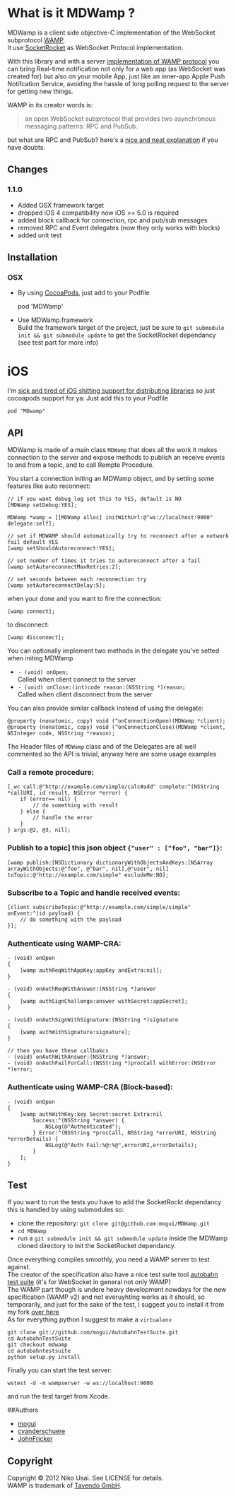 # What is it MDWamp ?

MDWamp is a client side objective-C implementation of the WebSocket subprotocol [WAMP][wamp_link].  
It use [SocketRocket][socket_rocket] as WebSocket Protocol implementation.

With this library and with a server [implementation of WAMP protocol][wamp_impl] you can bring Real-time notification not only for a web app (as WebSocket was created for) but also on your mobile App, just like an inner-app Apple Push Notifcation Service, avoiding the hassle of long polling request to the server for getting new things.

WAMP in its creator words is:

> an open WebSocket subprotocol that provides two asynchronous messaging patterns: RPC and PubSub.

but what are RPC and PubSub? here's a [nice and neat explanation][faq] if you have doubts.


## Changes

### 1.1.0

- Added OSX framework target
- dropped iOS 4 compatibility now iOS >= 5.0 is required
- added block callback for connection, rpc and pub/sub messages
- removed RPC and Event delegates (now they only works with blocks)
- added unit test

## Installation

### OSX
- By using [CocoaPods][cocoapods], just add to your Podfile

	pod 'MDWamp'

- Use MDWamp.framework  
Build the framework target of the project, just be sure to `git submodule init && git submodule update` to get the SocketRocket dependancy (see test part for more info)


# iOS
I'm [sick and tired of iOS shitting support for distributing libraries][staticlibpost] so just cocoapods support for ya:
Just add this to your Podfile

	pod "MDwamp" 



## API

MDWamp is made of a main class `MDWamp` that does all the work it makes connection to the server and expose methods to publish an receive events to and from a topic, and to call Rempte Procedure.

You start a connection initing an MDWamp object, and by setting some features like auto reconnect:
	
	// if you want debug log set this to YES, default is NO
	[MDWamp setDebug:YES];
	
	MDWamp *wamp = [[MDWamp alloc] initWithUrl:@"ws://localhost:9000" delegate:self];

	// set if MDWAMP should automatically try to reconnect after a network fail default YES
	[wamp setShouldAutoreconnect:YES];
	
	// set number of times it tries to autoreconnect after a fail
	[wamp setAutoreconnectMaxRetries:2];
	
	// set seconds between each reconnection try
	[wamp setAutoreconnectDelay:5];


when your done and you want to fire the connection:

	[wamp connect];

to disconnect:

	[wamp disconnect];

You can optionally implement two methods in the delegate you've setted when initing MDWamp

- `- (void) onOpen;`   
Called when client connect to the server
- `- (void) onClose:(int)code reason:(NSString *)reason;`    
Called when client disconnect from the server

You can also provide similar callback instead of using the delegate:

	@property (nonatomic, copy) void (^onConnectionOpen)(MDWamp *client);
	@property (nonatomic, copy) void (^onConnectionClose)(MDWamp *client, NSInteger code, NSString *reason);

The Header files of `MDWamp` class and of the Delegates are all well commented so the API is trivial, anyway here are some usage examples

### Call a remote procedure:

	[_wc call:@"http://example.com/simple/calc#add" complete:^(NSString *callURI, id result, NSError *error) {
	    if (error== nil) {
	        // do something with result
	    } else {
	        // handle the error
	    }
	} args:@2, @3, nil];

### Publish to a topic] this json object `{"user" : ["foo", "bar"]}`:

	[wamp publish:[NSDictionary dictionaryWithObjectsAndKeys:[NSArray arrayWithObjects:@"foo", @"bar", nil],@"user", nil] toTopic:@"http://example.com/simple" excludeMe:NO];

### Subscribe to a Topic and handle received events:

	[client subscribeTopic:@"http://example.com/simple/simple" onEvent:^(id payload) {
        // do something with the payload
    }];

### Authenticate using WAMP-CRA:

	- (void) onOpen
	{
	    [wamp authReqWithAppKey:appKey andExtra:nil];
	}

	- (void) onAuthReqWithAnswer:(NSString *)answer
	{	    
	    [wamp authSignChallenge:answer withSecret:appSecret];
	}

	- (void) onAuthSignWithSignature:(NSString *)signature
	{
	    [wamp authWithSignature:signature];
	}

	// then you have these callbakcs
	- (void) onAuthWithAnswer:(NSString *)answer;
	- (void) onAuthFailForCall:(NSString *)procCall withError:(NSError *)error;

### Authenticate using WAMP-CRA (Block-based):

	- (void) onOpen
	{
		[wamp authWithKey:key Secret:secret Extra:nil 
			Success:^(NSString *answer) {
				NSLog(@"Authenticated");
    		} Error:^(NSString *procCall, NSString *errorURI, NSString *errorDetails) {
        		NSLog(@"Auth Fail:%@:%@",errorURI,errorDetails);
    		}
	   	];
	}


## Test
If you want to run the tests you have to add the SocketRockt dependancy this is handled by using submodules so:

- clone the repository: `git clone git@github.com:mogui/MDWamp.git`
- `cd MDWamp`
- run a `git submodule init && git submodule update` inside the MDWamp cloned directory to init the SocketRocket dependancy. 

Once everything compiles smoothly, you need a WAMP server to test against.  
The creator of the specification also have a nice test suite tool [autobahn test suite](http://autobahn.ws/testsuite/installation/) (it's for WebSocket in general not only WAMP)   
The WAMP part though is undere heavy development nowdays for the new specification (WAMP v2) and not everuyhting works as it should, so temporarily, and just for the sake of the test, I suggest you to install it from my fork [over here](https://github.com/mogui/AutobahnTestSuite)  
As for everything python I suggest to make a `virtualenv`

	git clone git://github.com/mogui/AutobahnTestSuite.git
	cd AutobahnTestSuite
	git checkout mdwamp
	cd autobahntestsuite
	python setup.py install

Finally you can start the test server:

	wstest -d -m wampserver -w ws://localhost:9000

and run the test target from Xcode.

##Authors
- [mogui](https://github.com/mogui/)
- [cvanderschuere](https://github.com/cvanderschuere)
- [JohnFricker](https://github.com/JohnFricker)

## Copyright
Copyright © 2012 Niko Usai. See LICENSE for details.   
WAMP is trademark of [Tavendo GmbH][tavendo].

[wamp_link]: http://wamp.ws/
[wamp_impl]: http://wamp.ws/implementations
[cocoapods]: http://cocoapods.org/
[luke]: https://github.com/lukeredpath
[ios_fake_framework_link]: https://github.com/kstenerud/iOS-Universal-Framework
[lib_pusher]: https://github.com/lukeredpath/libPusher
[socket_rocket]: https://github.com/square/SocketRocket
[downpage]: http://github.com/mogui/MDWamp/downloads]
[faq]: http://wamp.ws/faq#rpc
[tavendo]: http://www.tavendo.de/
[staticlibpost]: http://blog.mogui.it
